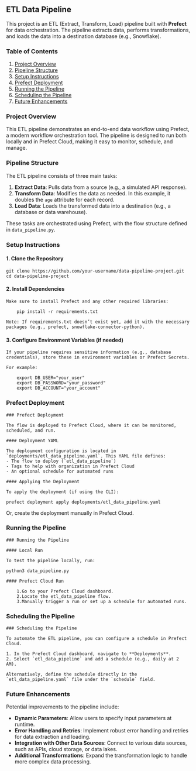 ## ETL Data Pipeline

This project is an ETL (Extract, Transform, Load) pipeline built with **Prefect** for data orchestration. The pipeline extracts data, performs transformations, and loads the data into a destination database (e.g., Snowflake).

### Table of Contents

1. [Project Overview](#project-overview)
2. [Pipeline Structure](#pipeline-structure)
3. [Setup Instructions](#setup-instructions)
4. [Prefect Deployment](#prefect-deployment)
5. [Running the Pipeline](#running-the-pipeline)
6. [Scheduling the Pipeline](#scheduling-the-pipeline)
7. [Future Enhancements](#future-enhancements)

### Project Overview

This ETL pipeline demonstrates an end-to-end data workflow using Prefect, a modern workflow orchestration tool. The pipeline is designed to run both locally and in Prefect Cloud, making it easy to monitor, schedule, and manage.

### Pipeline Structure

The ETL pipeline consists of three main tasks:

1. **Extract Data**: Pulls data from a source (e.g., a simulated API response).
2. **Transform Data**: Modifies the data as needed. In this example, it doubles the `age` attribute for each record.
3. **Load Data**: Loads the transformed data into a destination (e.g., a database or data warehouse).

These tasks are orchestrated using Prefect, with the flow structure defined in `data_pipeline.py`.

### Setup Instructions

#### 1. Clone the Repository

	git clone https://github.com/your-username/data-pipeline-project.git
	cd data-pipeline-project

#### 2. Install Dependencies
	
	Make sure to install Prefect and any other required libraries:

		pip install -r requirements.txt

	Note: If requirements.txt doesn’t exist yet, add it with the necessary packages (e.g., prefect, snowflake-connector-python).

#### 3. Configure Environment Variables (if needed)
	
	If your pipeline requires sensitive information (e.g., database credentials), store these in environment variables or Prefect Secrets.

	For example:

		export DB_USER="your_user"
		export DB_PASSWORD="your_password"
		export DB_ACCOUNT="your_account"

### Prefect Deployment

	### Prefect Deployment

	The flow is deployed to Prefect Cloud, where it can be monitored, scheduled, and run.

	#### Deployment YAML

	The deployment configuration is located in `deployments/etl_data_pipeline.yaml`. This YAML file defines:
	- The flow to deploy (`etl_data_pipeline`)
	- Tags to help with organization in Prefect Cloud
	- An optional schedule for automated runs

	#### Applying the Deployment

	To apply the deployment (if using the CLI):

	prefect deployment apply deployments/etl_data_pipeline.yaml

Or, create the deployment manually in Prefect Cloud.

### Running the Pipeline

	### Running the Pipeline

	#### Local Run

	To test the pipeline locally, run:

	python3 data_pipeline.py

	#### Prefect Cloud Run

		1.Go to your Prefect Cloud dashboard.
		2.Locate the etl_data_pipeline flow.
		3.Manually trigger a run or set up a schedule for automated runs.
	

### Scheduling the Pipeline

	### Scheduling the Pipeline

	To automate the ETL pipeline, you can configure a schedule in Prefect Cloud.

	1. In the Prefect Cloud dashboard, navigate to **Deployments**.
	2. Select `etl_data_pipeline` and add a schedule (e.g., daily at 2 AM).

	Alternatively, define the schedule directly in the `etl_data_pipeline.yaml` file under the `schedule` field.


### Future Enhancements

Potential improvements to the pipeline include:

- **Dynamic Parameters**: Allow users to specify input parameters at runtime.
- **Error Handling and Retries**: Implement robust error handling and retries for data extraction and loading.
- **Integration with Other Data Sources**: Connect to various data sources, such as APIs, cloud storage, or data lakes.
- **Additional Transformations**: Expand the transformation logic to handle more complex data processing.

